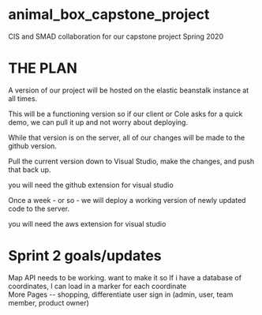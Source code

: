 # animal_box_capstone_project
CIS and SMAD collaboration for our capstone project Spring 2020

# THE PLAN
A version of our project will be hosted on the elastic beanstalk instance at all times. 

This will be a functioning version so if our client or Cole asks for a quick demo, we can pull it up and not worry about deploying.

While that version is on the server, all of our changes will be made to the github version.

Pull the current version down to Visual Studio, make the changes, and push that back up.
  
  you will need the github extension for visual studio

Once a week - or so - we will deploy a working version of newly updated code to the server.
  
  you will need the aws extension for visual studio
  
# Sprint 2 goals/updates
Map API needs to be working. want to make it so If i have a database of coordinates, I can load in a marker for each coordinate
<br />
More Pages -- shopping, differentiate user sign in (admin, user, team member, product owner)




